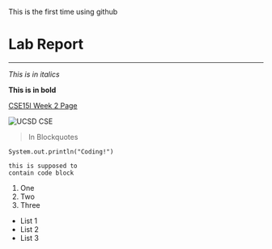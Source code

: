 This is the first time using github
# **Lab Report**
---
*This is in italics*

**This is in bold**

[CSE15l Week 2 Page](https://ucsd-cse15l-w22.github.io/week/week2/)

![UCSD CSE](http://cse.ucsd.edu/sites/cse/files/cse/CSELogo_text_color.gif)

> In Blockquotes

`System.out.println("Coding!")`

```
this is supposed to
contain code block
```

1. One
2. Two
3. Three

* List 1
* List 2
* List 3


